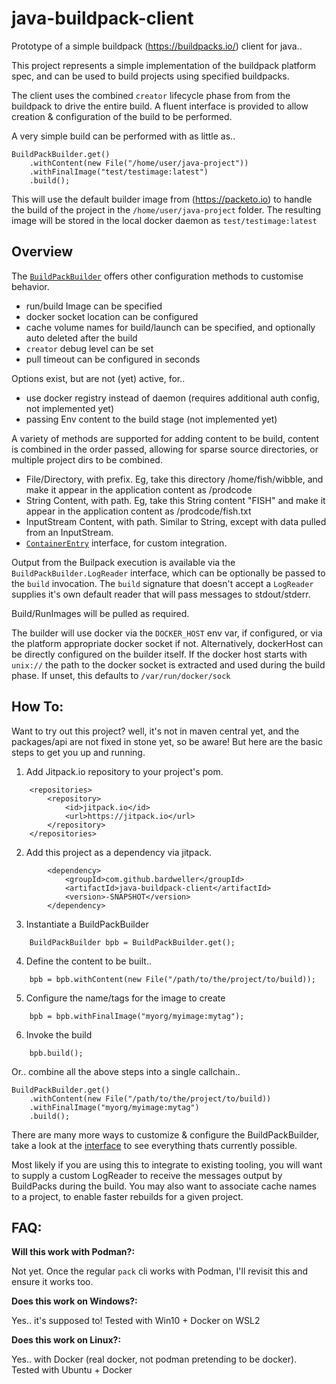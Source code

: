 # java-buildpack-client
Prototype of a simple buildpack (https://buildpacks.io/) client for java.. 

This project represents a simple implementation of the buildpack platform spec, 
and can be used to build projects using specified buildpacks. 

The client uses the combined `creator` lifecycle phase from from the buildpack to 
drive the entire build. A fluent interface is provided to allow creation & configuration
of the build to be performed. 

A very simple build can be performed with as little as.. 
```
BuildPackBuilder.get()
    .withContent(new File("/home/user/java-project"))
    .withFinalImage("test/testimage:latest")
    .build();
```

This will use the default builder image from (https://packeto.io) to handle the build
of the project in the `/home/user/java-project` folder. The resulting image will 
be stored in the local docker daemon as `test/testimage:latest`

## Overview

The [`BuildPackBuilder`](src/main/java/dev/snowdrop/buildpack/BuildPackBuilder.java) offers other configuration methods to customise behavior. 

- run/build Image can be specified
- docker socket location can be configured
- cache volume names for build/launch can be specified, and optionally auto deleted after the build
- `creator` debug level can be set
- pull timeout can be configured in seconds

Options exist, but are not (yet) active, for.. 

- use docker registry instead of daemon (requires additional auth config, not implemented yet)
- passing Env content to the build stage (not implemented yet)

A variety of methods are supported for adding content to be build, content is combined in the order
passed, allowing for sparse source directories, or multiple project dirs to be combined. 

- File/Directory, with prefix. Eg, take this directory /home/fish/wibble, and make it appear in the application content as /prodcode
- String Content, with path. Eg, take this String content "FISH" and make it appear in the application content as /prodcode/fish.txt
- InputStream Content, with path. Similar to String, except with data pulled from an InputStream.
- [`ContainerEntry`](src/main/java/dev/snowdrop/buildpack/docker/ContainerEntry.java) interface, for custom integration.

Output from the Builpack execution is available via the `BuildPackBuilder.LogReader` interface, which can be optionally be passed 
to the `build` invocation. The `build` signature that doesn't accept a `LogReader` supplies it's own default reader that will pass
messages to stdout/stderr.

Build/RunImages will be pulled as required. 

The builder will use docker via the `DOCKER_HOST` env var, if configured, or via the platform appropriate docker socket if not.
Alternatively, dockerHost can be directly configured on the builder itself. If the docker host starts with `unix://` the path to the
docker socket is extracted and used during the build phase. If unset, this defaults to `/var/run/docker/sock`

## How To:

Want to try out this project? well, it's not in maven central yet, and the packages/api are not fixed in stone yet, so be aware! But here are the basic steps to get you up and running. 

1. Add Jitpack.io repository to your project's pom. 
```
	<repositories>
		<repository>
		    <id>jitpack.io</id>
		    <url>https://jitpack.io</url>
		</repository>
	</repositories>
```

2. Add this project as a dependency via jitpack. 
```
        <dependency>
            <groupId>com.github.bardweller</groupId>
            <artifactId>java-buildpack-client</artifactId>
            <version>-SNAPSHOT</version>
        </dependency> 
```

3. Instantiate a BuildPackBuilder
```
    BuildPackBuilder bpb = BuildPackBuilder.get();
```

4. Define the content to be built..
```
    bpb = bpb.withContent(new File("/path/to/the/project/to/build));
```

5. Configure the name/tags for the image to create
```
    bpb = bpb.withFinalImage("myorg/myimage:mytag");
```

6. Invoke the build
```
    bpb.build();
```

Or.. combine all the above steps into a single callchain.. 
```
BuildPackBuilder.get()
    .withContent(new File("/path/to/the/project/to/build))
    .withFinalImage("myorg/myimage:mytag")
    .build();
```

There are many more ways to customize & configure the BuildPackBuilder, take a look at the [interface](src/main/java/dev/snowdrop/buildpack/BuildPackBuilder.java) to see everything thats currently possible. 

Most likely if you are using this to integrate to existing tooling, you will want to supply a custom LogReader to receive the messages output by BuildPacks during the build. You may also want to associate cache names to a project, to enable faster rebuilds for a given project. 

## FAQ:

**Will this work with Podman?:**

Not yet. Once the regular `pack` cli works with Podman, I'll revisit this and ensure it works too. 

**Does this work on Windows?:**

Yes.. it's supposed to! 
Tested with Win10 + Docker on WSL2

**Does this work on Linux?:**

Yes.. with Docker (real docker, not podman pretending to be docker). 
Tested with Ubuntu + Docker



